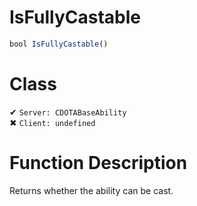 # IsFullyCastable
```js	
bool IsFullyCastable()
```
# Class
✔ `Server: CDOTABaseAbility`  
✖ `Client: undefined`  

# Function Description
Returns whether the ability can be cast.
